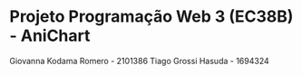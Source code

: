 # Projeto Programação Web 3 (EC38B) - AniChart

Giovanna Kodama Romero - 2101386 
Tiago Grossi Hasuda - 1694324
